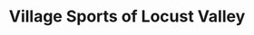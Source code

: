 ---
title: "Village Sports of Locust Valley"
url: /locust-valley/village-sports-of-locust-valley/
shop: sports
---